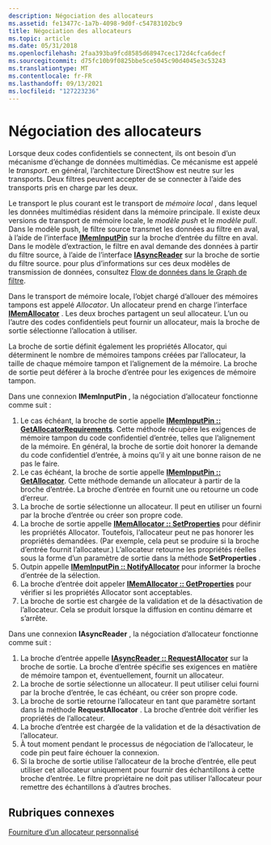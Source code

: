 ```yaml
---
description: Négociation des allocateurs
ms.assetid: fe13477c-1a7b-4098-9d0f-c54783102bc9
title: Négociation des allocateurs
ms.topic: article
ms.date: 05/31/2018
ms.openlocfilehash: 2faa393ba9fcd8585d68947cec172d4cfca6decf
ms.sourcegitcommit: d75fc10b9f0825bbe5ce5045c90d4045e3c53243
ms.translationtype: MT
ms.contentlocale: fr-FR
ms.lasthandoff: 09/13/2021
ms.locfileid: "127223236"
---
```

# <a name="negotiating-allocators"></a>Négociation des allocateurs

Lorsque deux codes confidentiels se connectent, ils ont besoin d’un mécanisme d’échange de données multimédias. Ce mécanisme est appelé le *transport*. en général, l’architecture DirectShow est neutre sur les transports. Deux filtres peuvent accepter de se connecter à l’aide des transports pris en charge par les deux.

Le transport le plus courant est le transport de *mémoire local* , dans lequel les données multimédias résident dans la mémoire principale. Il existe deux versions de transport de mémoire locale, le *modèle push* et le *modèle pull*. Dans le modèle push, le filtre source transmet les données au filtre en aval, à l’aide de l’interface [**IMemInputPin**](/windows/desktop/api/Strmif/nn-strmif-imeminputpin) sur la broche d’entrée du filtre en aval. Dans le modèle d’extraction, le filtre en aval demande des données à partir du filtre source, à l’aide de l’interface [**IAsyncReader**](/windows/desktop/api/Strmif/nn-strmif-iasyncreader) sur la broche de sortie du filtre source. pour plus d’informations sur ces deux modèles de transmission de données, consultez [Flow de données dans le Graph de filtre](data-flow-in-the-filter-graph.md).

Dans le transport de mémoire locale, l’objet chargé d’allouer des mémoires tampons est appelé *Allocator*. Un allocateur prend en charge l’interface [**IMemAllocator**](/windows/desktop/api/Strmif/nn-strmif-imemallocator) . Les deux broches partagent un seul allocateur. L’un ou l’autre des codes confidentiels peut fournir un allocateur, mais la broche de sortie sélectionne l’allocation à utiliser.

La broche de sortie définit également les propriétés Allocator, qui déterminent le nombre de mémoires tampons créées par l’allocateur, la taille de chaque mémoire tampon et l’alignement de la mémoire. La broche de sortie peut déférer à la broche d’entrée pour les exigences de mémoire tampon.

Dans une connexion **IMemInputPin** , la négociation d’allocateur fonctionne comme suit :

1.  Le cas échéant, la broche de sortie appelle [**IMemInputPin :: GetAllocatorRequirements**](/windows/desktop/api/Strmif/nf-strmif-imeminputpin-getallocatorrequirements). Cette méthode récupère les exigences de mémoire tampon du code confidentiel d’entrée, telles que l’alignement de la mémoire. En général, la broche de sortie doit honorer la demande du code confidentiel d’entrée, à moins qu’il y ait une bonne raison de ne pas le faire.
2.  Le cas échéant, la broche de sortie appelle [**IMemInputPin :: GetAllocator**](/windows/desktop/api/Strmif/nf-strmif-imeminputpin-getallocator). Cette méthode demande un allocateur à partir de la broche d’entrée. La broche d’entrée en fournit une ou retourne un code d’erreur.
3.  La broche de sortie sélectionne un allocateur. Il peut en utiliser un fourni par la broche d’entrée ou créer son propre code.
4.  La broche de sortie appelle [**IMemAllocator :: SetProperties**](/windows/desktop/api/Strmif/nf-strmif-imemallocator-setproperties) pour définir les propriétés Allocator. Toutefois, l’allocateur peut ne pas honorer les propriétés demandées. (Par exemple, cela peut se produire si la broche d’entrée fournit l’allocateur.) L’allocateur retourne les propriétés réelles sous la forme d’un paramètre de sortie dans la méthode **SetProperties** .
5.  Outpin appelle [**IMemInputPin :: NotifyAllocator**](/windows/desktop/api/Strmif/nf-strmif-imeminputpin-notifyallocator) pour informer la broche d’entrée de la sélection.
6.  La broche d’entrée doit appeler [**IMemAllocator :: GetProperties**](/windows/desktop/api/Strmif/nf-strmif-imemallocator-getproperties) pour vérifier si les propriétés Allocator sont acceptables.
7.  La broche de sortie est chargée de la validation et de la désactivation de l’allocateur. Cela se produit lorsque la diffusion en continu démarre et s’arrête.

Dans une connexion **IAsyncReader** , la négociation d’allocateur fonctionne comme suit :

1.  La broche d’entrée appelle [**IAsyncReader :: RequestAllocator**](/windows/desktop/api/Strmif/nf-strmif-iasyncreader-requestallocator) sur la broche de sortie. La broche d’entrée spécifie ses exigences en matière de mémoire tampon et, éventuellement, fournit un allocateur.
2.  La broche de sortie sélectionne un allocateur. Il peut utiliser celui fourni par la broche d’entrée, le cas échéant, ou créer son propre code.
3.  La broche de sortie retourne l’allocateur en tant que paramètre sortant dans la méthode **RequestAllocator** . La broche d’entrée doit vérifier les propriétés de l’allocateur.
4.  La broche d’entrée est chargée de la validation et de la désactivation de l’allocateur.
5.  À tout moment pendant le processus de négociation de l’allocateur, le code pin peut faire échouer la connexion.
6.  Si la broche de sortie utilise l’allocateur de la broche d’entrée, elle peut utiliser cet allocateur uniquement pour fournir des échantillons à cette broche d’entrée. Le filtre propriétaire ne doit pas utiliser l’allocateur pour remettre des échantillons à d’autres broches.

## <a name="related-topics"></a>Rubriques connexes

<dl> <dt>

[Fourniture d’un allocateur personnalisé](providing-a-custom-allocator.md)
</dt> </dl>

 

 



